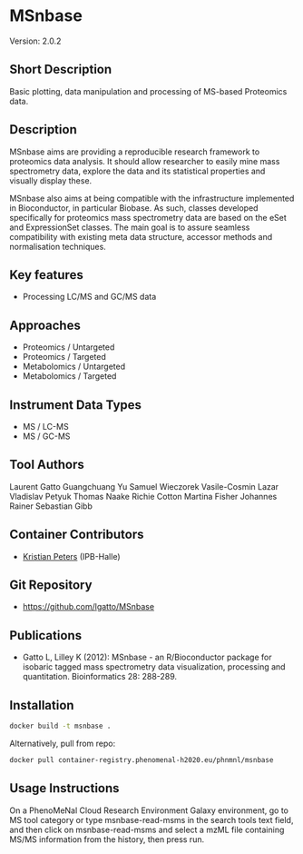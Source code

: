 # MSnbase
Version: 2.0.2

## Short Description
Basic plotting, data manipulation and processing of MS-based Proteomics data.

## Description

MSnbase aims are providing a reproducible research framework to proteomics data analysis. It should allow researcher to easily mine mass spectrometry data, explore the data and its statistical properties and visually display these.

MSnbase also aims at being compatible with the infrastructure implemented in Bioconductor, in particular Biobase. As such, classes developed specifically for proteomics mass spectrometry data are based on the eSet and ExpressionSet classes. The main goal is to assure seamless compatibility with existing meta data structure, accessor methods and normalisation techniques.

## Key features

- Processing LC/MS and GC/MS data

## Approaches

- Proteomics / Untargeted
- Proteomics / Targeted
- Metabolomics / Untargeted
- Metabolomics / Targeted

## Instrument Data Types

- MS / LC-MS
- MS / GC-MS

## Tool Authors

Laurent Gatto
Guangchuang Yu
Samuel Wieczorek
Vasile-Cosmin Lazar
Vladislav Petyuk
Thomas Naake
Richie Cotton
Martina Fisher
Johannes Rainer
Sebastian Gibb

## Container Contributors

- [Kristian Peters](https://github.com/korseby) (IPB-Halle)

## Git Repository

- https://github.com/lgatto/MSnbase

## Publications

- Gatto L, Lilley K (2012): MSnbase - an R/Bioconductor package for isobaric tagged mass spectrometry data visualization, processing and quantitation. Bioinformatics 28: 288-289.

## Installation 

```bash
docker build -t msnbase .
```
Alternatively, pull from repo:
```bash
docker pull container-registry.phenomenal-h2020.eu/phnmnl/msnbase
```

## Usage Instructions
On a PhenoMeNal Cloud Research Environment Galaxy environment, go to MS tool category or type msnbase-read-msms in the search tools text field, and then click on msnbase-read-msms and select a mzML file containing MS/MS information from the history, then press run.

